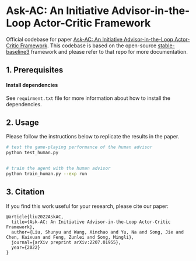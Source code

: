 # Ask-AC: An Initiative Advisor-in-the-Loop Actor-Critic Framework

Official codebase for paper [Ask-AC: An Initiative Advisor-in-the-Loop Actor-Critic Framework](https://arxiv.org/abs/2207.01955). This codebase is based on the open-source [stable-baseline3](https://github.com/DLR-RM/stable-baselines3) framework and please refer to that repo for more documentation.



## 1. Prerequisites

#### Install dependencies

See `requirment.txt` file for more information about how to install the dependencies.


## 2. Usage

Please follow the instructions below to replicate the results in the paper.

```bash
# test the game-playing performance of the human advisor
python test_human.py


# train the agent with the human advisor
python train_human.py --exp run
```

## 3. Citation

If you find this work useful for your research, please cite our paper:

```
@article{liu2022AskAC,
  title={Ask-AC: An Initiative Advisor-in-the-Loop Actor-Critic Framework},
  author={Liu, Shunyu and Wang, Xinchao and Yu, Na and Song, Jie and Chen, Kaixuan and Feng, Zunlei and Song, Mingli},
  journal={arXiv preprint arXiv:2207.01955},
  year={2022}
}
```

